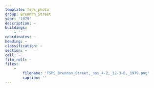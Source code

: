 ```yaml
---
template: fsps_photo
group: Brennan_Street
year: '1979'
description: ~
buildings:
    - ''
coordinates: ~
heading: ~
classification: ~
section: ~
cell: ~
film_roll: ~
files:
    -
        filename: 'FSPS_Brennan_Street,_nos_4-2,_12-3-B,_1979.png'
        caption: ''
---
```

